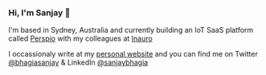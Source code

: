 ### Hi, I'm Sanjay 👋

I'm based in Sydney, Australia and currently building an IoT SaaS platform called [Perspio](https://www.inauro.io/perspio/) with my colleagues at [Inauro](https://www.inauro.io/)

I occassionaly write at my [personal website](https://www.sanjaybhagia.com) and you can find me on Twitter [@bhagiasanjay](https://twitter.com/bhagiasanjay) & LinkedIn [@sanjaybhagia](https://www.linkedin.com/in/sanjaybhagia/)

